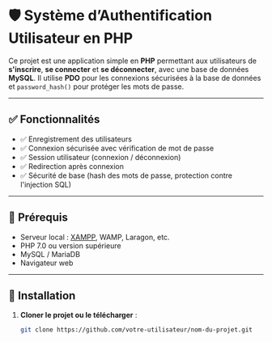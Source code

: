 # 🛡️ Système d’Authentification Utilisateur en PHP

Ce projet est une application simple en **PHP** permettant aux utilisateurs de **s'inscrire**, **se connecter** et **se déconnecter**, avec une base de données **MySQL**. Il utilise **PDO** pour les connexions sécurisées à la base de données et `password_hash()` pour protéger les mots de passe.

---

## ✅ Fonctionnalités

- ✅ Enregistrement des utilisateurs
- ✅ Connexion sécurisée avec vérification de mot de passe
- ✅ Session utilisateur (connexion / déconnexion)
- ✅ Redirection après connexion
- ✅ Sécurité de base (hash des mots de passe, protection contre l'injection SQL)

---

## 🧰 Prérequis

- Serveur local : [XAMPP](https://www.apachefriends.org/index.html), WAMP, Laragon, etc.
- PHP 7.0 ou version supérieure
- MySQL / MariaDB
- Navigateur web

---

## 🚀 Installation

1. **Cloner le projet ou le télécharger** :

   ```bash
   git clone https://github.com/votre-utilisateur/nom-du-projet.git

